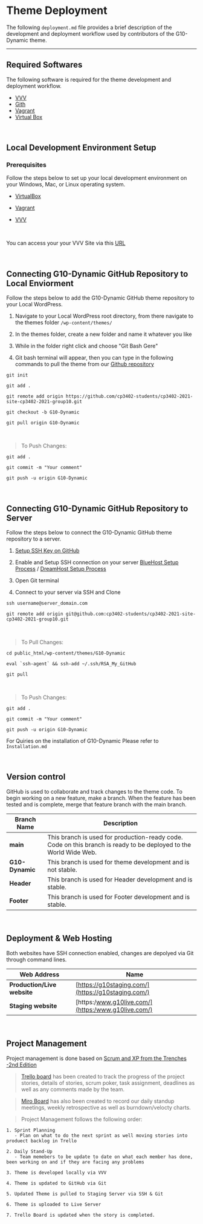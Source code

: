 # Theme Deployment
The following `deployment.md` file provides a brief description of the development and deployment workflow used by contributors of the G10-Dynamic theme.

___


## Required Softwares
The following software is required for the theme development and deployment workflow.
- [VVV](https://varyingvagrantvagrants.org/)
- [Gith](https://git-scm.com/)
- [Vagrant](https://www.vagrantup.com/)
- [Virtual Box](https://www.virtualbox.org/)

<br>

## Local Development Environment Setup
### Prerequisites
Follow the steps below to set up your local development environment on your Windows, Mac, or Linux operating system.
<br>

* [VirtualBox](https://www.virtualbox.org/)

* [Vagrant](https://www.vagrantup.com/docs/installation)

* [VVV](https://varyingvagrantvagrants.org/docs/en-US/installation/)

<br>

You can access your your VVV Site via this [URL](https://vvv.test.com)

<br>

## Connecting G10-Dynamic GitHub Repository to Local Enviorment
Follow the steps below to add the  G10-Dynamic GitHub theme repository to your Local WordPress.
<br>

1. Navigate to your Local WordPress root directory, from there navigate to the themes folder `/wp-content/themes/`

2. In the themes folder, create a new folder and name it whatever you like

3. While in the folder right click and choose "Git Bash Gere"

4. Git bash terminal will appear, then you can type in the following commands to pull the theme from our [Github repository](https://github.com/cp3402-students/cp3402-2021-site-cp3402-2021-group10)

```
git init

git add .

git remote add origin https://github.com/cp3402-students/cp3402-2021-site-cp3402-2021-group10.git

git checkout -b G10-Dynamic

git pull origin G10-Dynamic
```

<br>

>To Push Changes:
```
git add .

git commit -m "Your comment"

git push -u origin G10-Dynamic
```
<br>

## Connecting G10-Dynamic GitHub Repository to Server
Follow the steps below to connect the G10-Dynamic GitHub theme repository to a server.
<br>

1. [Setup SSH Key on GitHub](https://docs.github.com/en/enterprise-server@3.0/authentication/connecting-to-github-with-ssh/adding-a-new-ssh-key-to-your-github-account)

2. Enable and Setup SSH connection on your server [BlueHost Setup Process](https://www.bluehost.com/help/article/ssh-access) / [DreamHost Setup Process](https://help.dreamhost.com/hc/en-us/articles/216041267-SSH-overview)

3. Open Git terminal

4. Connect to your server via SSH and Clone
```
ssh username@server_domain.com

git remote add origin git@github.com:cp3402-students/cp3402-2021-site-cp3402-2021-group10.git
```

<br>

>To Pull Changes:

```
cd public_html/wp-content/themes/G10-Dynamic

eval `ssh-agent` && ssh-add ~/.ssh/RSA_My_GitHub

git pull
```

<br>

>To Push Changes:

```
git add .

git commit -m "Your comment"

git push -u origin G10-Dynamic
```

For Quiries on the installation of G10-Dynamic Please refer to `Installation.md`

<br>

## Version control
GitHub is used to collaborate and track changes to the theme code. To begin working on a new feature, make a branch. When the feature has been tested and is complete, merge that feature branch with the main branch.<br>


Branch Name | Description
------------|------------
**main** | This branch is used for production-ready code. Code on this branch is ready to be deployed to the World Wide Web.<br>
**G10-Dynamic** | This branch is used for theme development and is not stable.<br>
**Header** | This branch is used for Header development and is stable.<br>
**Footer** | This branch is used for Footer development and is stable.<br>

<br>

## Deployment & Web Hosting
Both websites have SSH connection enabled, changes are depolyed via Git through command lines.<br>


Web Address | Name
------------- | -------------
**Production/Live website** | [https://g10staging.com/](https://g10staging.com/)
**Staging website** | [https:/www.g10live.com/](https:/www.g10live.com/)

<br>

## Project Management
Project management is done based on [Scrum and XP from the Trenches -2nd Edition](https://www.infoq.com/minibooks/scrum-xp-from-the-trenches-2/)

> [Trello board](https://trello.com/invite/b/sOGpE2zM/bf357bb64a6533dd8aebb13b321b3faf/content-managment-group-10) has been created to track the progress of the project stories, details of stories, scrum poker, task assignment, deadlines as well as any comments made by the team. 

> [Miro Board](https://miro.com/welcomeonboard/djRTTEhtUUFVdmVrN29TdGRzWUtCYUd2NDJDWmg5NTdSYng5QUt2V3ZDNjVqd1BJTDRKUjJqRmIycUlmcURLT3wzMDc0NDU3MzUzNjQwNjA1Mjk4?invite_link_id=662373346887) has also been created to record our daily standup meetings, weekly retrospective as well as burndown/velocty charts.

>Project Management follows the following order:
```
1. Sprint Planning 
   - Plan on what to do the next sprint as well moving stories into produect backlog in Trello
   
2. Daily Stand-Up 
   - Team memebers to be update to date on what each member has done, been working on and if they are facing any problems
   
3. Theme is developed locally via VVV

4. Theme is updated to GitHub via Git

5. Updated Theme is pulled to Staging Server via SSH & Git

6. Theme is uploaded to Live Server

7. Trello Board is updated when the story is completed.

```
